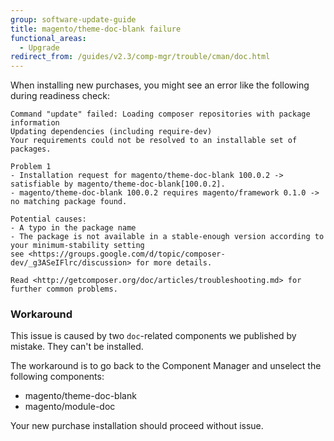 ```yaml
---
group: software-update-guide
title: magento/theme-doc-blank failure
functional_areas:
  - Upgrade
redirect_from: /guides/v2.3/comp-mgr/trouble/cman/doc.html
---
```


When installing new purchases, you might see an error like the following during readiness check:

```
Command "update" failed: Loading composer repositories with package information
Updating dependencies (including require-dev)
Your requirements could not be resolved to an installable set of packages.

Problem 1
- Installation request for magento/theme-doc-blank 100.0.2 -> satisfiable by magento/theme-doc-blank[100.0.2].
- magento/theme-doc-blank 100.0.2 requires magento/framework 0.1.0 -> no matching package found.

Potential causes:
- A typo in the package name
- The package is not available in a stable-enough version according to your minimum-stability setting
see <https://groups.google.com/d/topic/composer-dev/_g3ASeIFlrc/discussion> for more details.

Read <http://getcomposer.org/doc/articles/troubleshooting.md> for further common problems.
```

### Workaround

This issue is caused by two `doc`-related components we published by mistake. They can't be installed. 

The workaround is to go back to the Component Manager and unselect the following components:

* magento/theme-doc-blank
* magento/module-doc

Your new purchase installation should proceed without issue.

